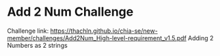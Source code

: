 # Add 2 Num Challenge

Challenge link: https://thachln.github.io/chia-se/new-member/challenges/Add2Num_High-level-requirement_v1.5.pdf
Adding 2 Numbers as 2 strings
